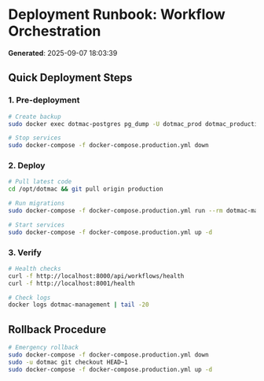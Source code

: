 # Deployment Runbook: Workflow Orchestration
**Generated**: 2025-09-07 18:03:39

## Quick Deployment Steps

### 1. Pre-deployment
```bash
# Create backup
sudo docker exec dotmac-postgres pg_dump -U dotmac_prod dotmac_production > /tmp/backup.sql

# Stop services
sudo docker-compose -f docker-compose.production.yml down
```

### 2. Deploy
```bash
# Pull latest code
cd /opt/dotmac && git pull origin production

# Run migrations
sudo docker-compose -f docker-compose.production.yml run --rm dotmac-management alembic upgrade head

# Start services
sudo docker-compose -f docker-compose.production.yml up -d
```

### 3. Verify
```bash
# Health checks
curl -f http://localhost:8000/api/workflows/health
curl -f http://localhost:8001/health

# Check logs
docker logs dotmac-management | tail -20
```

## Rollback Procedure
```bash
# Emergency rollback
sudo docker-compose -f docker-compose.production.yml down
sudo -u dotmac git checkout HEAD~1
sudo docker-compose -f docker-compose.production.yml up -d
```
